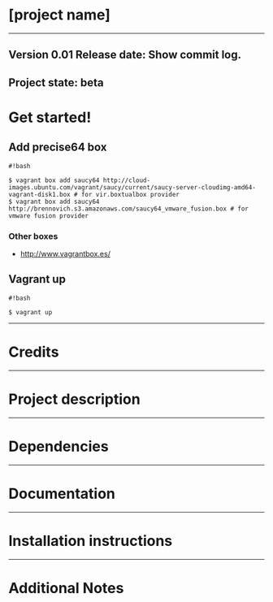# [project name] 
----
Version 0.01
Release date: Show commit log.
----
Project state:
beta
----
# Get started!

## Add precise64 box 

```
#!bash

$ vagrant box add saucy64 http://cloud-images.ubuntu.com/vagrant/saucy/current/saucy-server-cloudimg-amd64-vagrant-disk1.box # for vir.boxtualbox provider
$ vagrant box add saucy64 http://brennovich.s3.amazonaws.com/saucy64_vmware_fusion.box # for vmware fusion provider

```

### Other boxes

- http://www.vagrantbox.es/

## Vagrant up 

```
#!bash

$ vagrant up

```

----
# Credits

----
# Project description

----
# Dependencies

----
# Documentation

----
# Installation instructions

----
# Additional Notes




